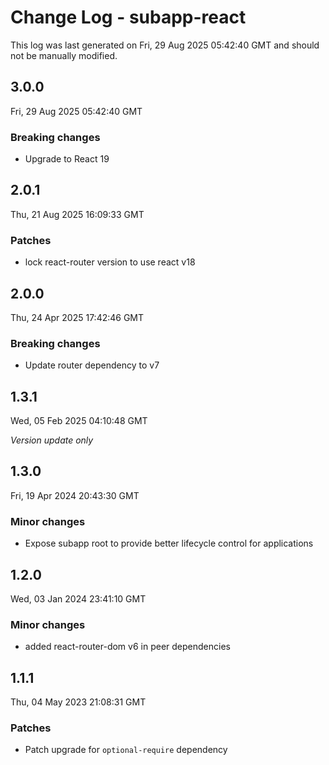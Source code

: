 # Change Log - subapp-react

This log was last generated on Fri, 29 Aug 2025 05:42:40 GMT and should not be manually modified.

## 3.0.0
Fri, 29 Aug 2025 05:42:40 GMT

### Breaking changes

- Upgrade to React 19

## 2.0.1
Thu, 21 Aug 2025 16:09:33 GMT

### Patches

- lock react-router version to use react v18

## 2.0.0
Thu, 24 Apr 2025 17:42:46 GMT

### Breaking changes

- Update router dependency to v7

## 1.3.1
Wed, 05 Feb 2025 04:10:48 GMT

_Version update only_

## 1.3.0
Fri, 19 Apr 2024 20:43:30 GMT

### Minor changes

- Expose subapp root to provide better lifecycle control for applications

## 1.2.0
Wed, 03 Jan 2024 23:41:10 GMT

### Minor changes

- added react-router-dom v6 in peer dependencies

## 1.1.1
Thu, 04 May 2023 21:08:31 GMT

### Patches

- Patch upgrade for `optional-require` dependency

